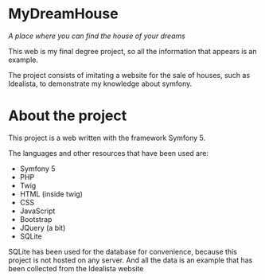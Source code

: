 # MyDreamHouse

<i>A place where you can find the house of your dreams</i>

This web is my final degree project, so all the information that appears is an example.

The project consists of imitating a website for the sale of houses, such as Idealista, to demonstrate my knowledge about symfony.

# About the project

This project is a web written with the framework Symfony 5.

The languages and other resources that have been used are:
  <ul>
  <li>Symfony 5</li>
  <li>PHP</li>
  <li>Twig</li>
  <li>HTML (inside twig)</li>
  <li>CSS</li>
  <li>JavaScript</li>
  <li>Bootstrap</li>
  <li>JQuery (a bit)</li>
  <li>SQLite</li>
  </ul>

SQLite has been used for the database for convenience, because this project is not hosted on any server. And all the data is an example that has been collected from the Idealista website
